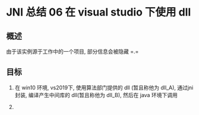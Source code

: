 # JNI 总结 06 在 visual studio 下使用 dll

## 概述

由于该实例源于工作中的一个项目, 部分信息会被隐藏 =.=

## 目标

1. 在 win10 环境, vs2019下, 使用算法部门提供的 dll (暂且称他为 dll_A), 通过jni封装, 编译产生中间库的 dll(暂且称他为 dll_B), 然后在 java 环境下调用

2. 








